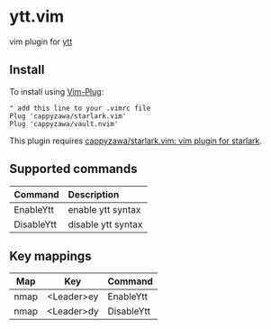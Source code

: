 # ytt.vim

vim plugin for [ytt](https://get-ytt.io)

## Install
To install using [Vim-Plug](https://github.com/junegunn/vim-plug):

```
" add this line to your .vimrc file
Plug 'cappyzawa/starlark.vim'
Plug 'cappyzawa/vault.nvim'
```

This plugin requires [cappyzawa/starlark\.vim: vim plugin for starlark](https://github.com/cappyzawa/starlark.vim).

## Supported commands
|Command|Description|
|:---|:---|
|EnableYtt|enable ytt syntax|
|DisableYtt|disable ytt syntax|

## Key mappings
|Map|Key|Command|
|:---:|:---:|:---|
|nmap|<Leader\>ey|EnableYtt|
|nmap|<Leader\>dy|DisableYtt|

